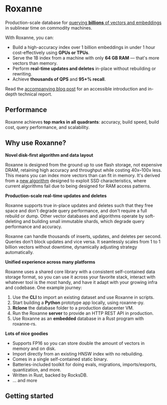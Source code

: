 # Roxanne

Production-scale database for [querying **billions** of vectors and embeddings](https://en.wikipedia.org/wiki/Nearest_neighbor_search) in sublinear time on commodity machines.

With Roxanne, you can:
- Build a high-accuracy index over 1 billion embeddings in under 1 hour cost-effectively using **GPUs or TPUs**.
- Serve the 1B index from a machine with only **64 GB RAM** — that's more vectors than memory.
- Perform **real-time updates and deletes** in-place without rebuilding or rewriting.
- Achieve **thousands of QPS** and **95+% recall**.

Read the [accompanying blog post](https://blog.wilsonl.in/roxanne) for an accessible introduction and in-depth technical report.

## Performance

Roxanne achieves **top marks in all quadrants**: accuracy, build speed, build cost, query performance, and scalability.

## Why use Roxanne?

**Novel disk-first algorithm and data layout**

Roxanne is designed from the ground up to use flash storage, not expensive DRAM, retaining high accuracy and throughput while costing 40x–100x less. This means you can index more vectors than can fit in memory. It's derived from a [new algorithm](https://suhasjs.github.io/files/diskann_neurips19.pdf) designed to exploit SSD characteristics, where current algorithms fail due to being designed for RAM access patterns.

**Production-scale real-time updates and deletes**

Roxanne supports true in-place updates and deletes such that they free space and don't degrade query performance, and don't require a full rebuild or dump. Other vector databases and algorithms operate by soft-deleting and building small immutable shards, which degrade query performance and accuracy.

Roxanne can handle thousands of inserts, updates, and deletes per second. Queries don't block updates and vice versa. It seamlessly scales from 1 to 1 billion vectors without downtime, dynamically adjusting strategy automatically.

**Unified experience across many platforms**

Roxanne uses a shared core library with a consistent self-contained data storage format, so you can use it across your favorite stack, interact with whatever tool is the most handy, and have it adapt with your growing infra and codebase. One example journey:

1. Use the **CLI** to import an existing dataset and use Roxanne in scripts.
1. Start building a **Python** prototype app locally, using roxanne-py.
1. **Rclone** the database folder to a production datacenter VM.
1. Run the Roxanne **server** to provide an HTTP REST API in production.
1. Use Roxanne as an **embedded** database in a Rust program with roxanne-rs.

**Lots of nice goodies**

- Supports FP16 so you can store double the amount of vectors in memory and on disk.
- Import directly from an existing HNSW index with no rebuilding.
- Comes in a single self-contained static binary.
- Batteries-included toolkit for doing evals, migrations, imports/exports, quantization, and more.
- Written in Rust, backed by RocksDB.
- &hellip; and more

## Getting started
